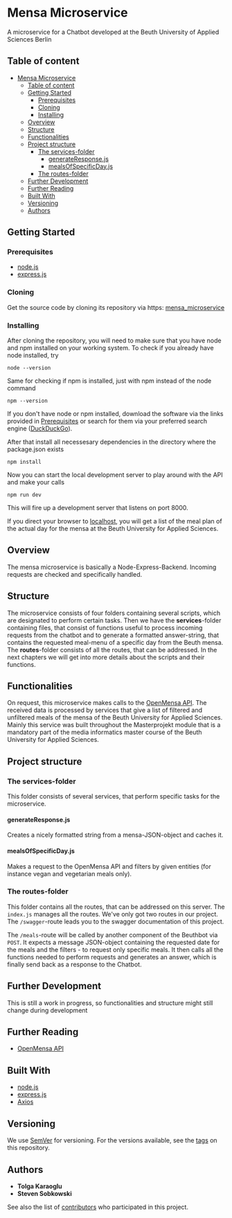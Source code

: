 # Mensa Microservice

A microservice for a Chatbot developed at the Beuth University of Applied Sciences Berlin

## Table of content

- [Mensa Microservice](#mensa-microservice)
  - [Table of content](#table-of-content)
  - [Getting Started](#getting-started)
    - [Prerequisites](#prerequisites)
    - [Cloning](#cloning)
    - [Installing](#installing)
  - [Overview](#overview)
  - [Structure](#structure)
  - [Functionalities](#functionalities)
  - [Project structure](#project-structure)
    - [The services-folder](#the-services-folder)
      - [generateResponse.js](#generateresponsejs)
      - [mealsOfSpecificDay.js](#mealsofspecificdayjs)
    - [The routes-folder](#the-routes-folder)
  - [Further Development](#further-development)
  - [Further Reading](#further-reading)
  - [Built With](#built-with)
  - [Versioning](#versioning)
  - [Authors](#authors)

## Getting Started

### Prerequisites

- [node.js](https://nodejs.org/en/)
- [express.js](https://expressjs.com/)

### Cloning

Get the source code by cloning its repository via https: [mensa_microservice](https://github.com/beuthbot/mensa_microservice)

### Installing

After cloning the repository, you will need to make sure that you have node and npm installed on your working system. To check if you already have node installed, try

`node --version`

Same for checking if npm is installed, just with npm instead of the node command

`npm --version`

If you don't have node or npm installed, download the software via the links provided in [Prerequisites](#prerequisites)  or search for them via your preferred search engine ([DuckDuckGo](duckduckgo.com)).

After that install all necessesary dependencies in the directory where the package.json exists

`npm install`

Now you can start the local development server to play around with the API and make your calls

`npm run dev`

This will fire up a development server that listens on port 8000.

If you direct your browser to [localhost](http://localhost:8000/meals), you will get a list of the meal plan of the actual day for the mensa at the Beuth University for Applied Sciences.

## Overview

The mensa microservice is basically a Node-Express-Backend. Incoming requests are checked and specifically handled.

## Structure

The microservice consists of four folders containing several scripts, which are designated to perform certain tasks. Then we have the **services**-folder containing files, that consist of functions useful to process incoming requests from the chatbot and to generate a formatted answer-string, that contains the requested meal-menu of a specific day from the Beuth mensa. The **routes**-folder consists of all the routes, that can be addressed. In the next chapters we will get into more details about the scripts and their functions.

## Functionalities

On request, this microservice makes calls to the [OpenMensa API](https://doc.openmensa.org/api/v2/). The received data is processed by services that give a list of filtered and unfiltered meals of the mensa of the Beuth University for Applied Sciences. Mainly this service was built throughout the Masterprojekt module that is a mandatory part of the media informatics master course of the Beuth University for Applied Sciences.

## Project structure

### The services-folder

This folder consists of several services, that perform specific tasks for the microservice.

#### generateResponse.js

Creates a nicely formatted string from a mensa-JSON-object and caches it.

#### mealsOfSpecificDay.js

Makes a request to the OpenMensa API and filters by given entities (for instance vegan and vegetarian meals only).

### The routes-folder

This folder contains all the routes, that can be addressed on this server. The `index.js` manages all the routes. We've only got two routes in our project. The `/swagger`-route leads you to the swagger documentation of this project.

The `/meals`-route will be called by another component of the Beuthbot via `POST`. It expects a message JSON-object containing the requested date for the meals and the filters - to request only specific meals. It then calls all the functions needed to perform requests and generates an answer, which is finally send back as a response to the Chatbot.

## Further Development

This is still a work in progress, so functionalities and structure might still change during development

## Further Reading

- [OpenMensa API](https://doc.openmensa.org/api/v2/)

## Built With

- [node.js](https://nodejs.org/en/)
- [express.js](https://expressjs.com/)
- [Axios](https://www.npmjs.com/package/axios)

## Versioning

We use [SemVer](http://semver.org/) for versioning. For the versions available, see the [tags](https://github.com/Onkilchen/mensa_service/tags) on this repository.

## Authors

- **Tolga Karaoglu**
- **Steven Sobkowski**

See also the list of [contributors](https://github.com/Onkilchen/mensa_service/contributors) who participated in this project.